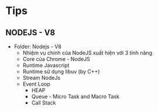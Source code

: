 # Tips

## NODEJS - V8
- Folder: Nodejs - V8
    - Nhiệm vụ chính của NodeJS xuất hiện với 3 tính năng
    - Core của Chrome - NodeJS
    - Runtime Javascript
    - Runtime sử dụng libuv (by C++)
    - Stream NodeJs
    - Event Loop
        - HEAP
        - Queue - Micro Task and Macro Task
        - Call Stack